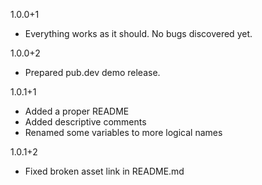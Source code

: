1.0.0+1

* Everything works as it should. No bugs discovered yet.

1.0.0+2

* Prepared pub.dev demo release.

1.0.1+1

* Added a proper README
* Added descriptive comments
* Renamed some variables to more logical names

1.0.1+2

* Fixed broken asset link in README.md